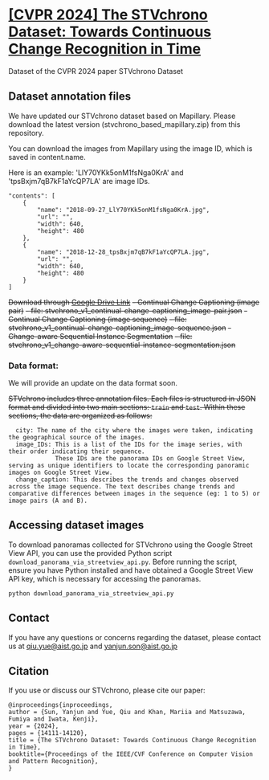 # [[CVPR 2024] The STVchrono Dataset: Towards Continuous Change Recognition in Time](https://openaccess.thecvf.com/content/CVPR2024/papers/Sun_The_STVchrono_Dataset_Towards_Continuous_Change_Recognition_in_Time_CVPR_2024_paper.pdf)

Dataset of the CVPR 2024 paper STVchrono Dataset

## Dataset annotation files

We have updated our STVchrono dataset based on Mapillary. Please download the latest version (stvchrono_based_mapillary.zip) from this repository.

You can download the images from Mapillary using the image ID, which is saved in content.name. 

Here is an example: 'LlY70YKk5onM1fsNga0KrA' and 'tpsBxjm7qB7kF1aYcQP7LA' are image IDs.
```
"contents": [
    {
        "name": "2018-09-27_LlY70YKk5onM1fsNga0KrA.jpg",
        "url": "",
        "width": 640,
        "height": 480
    },
    {
        "name": "2018-12-28_tpsBxjm7qB7kF1aYcQP7LA.jpg",
        "url": "",
        "width": 640,
        "height": 480
    }
]
```



~~Download through [Google Drive Link](https://drive.google.com/drive/folders/1CHXSSAh2C8RtSgeMnbem_7c9C5Uk6wTb?usp=sharing)~~
~~- Continual Change Captioning (image pair)~~
~~- file: stvchrono_v1_continual-change-captioning_image-pair.json~~
~~- Continual Change Captioning (image sequence)~~
~~- file: stvchrono_v1_continual-change-captioning_image-sequence.json~~
~~- Change-aware Sequential Instance Segmentation~~
~~- file: stvchrono_v1_change-aware-sequential-instance-segmentation.json~~

### Data format:
We will provide an update on the data format soon.

~~STVchrono includes three annotation files. Each files is structured in JSON format and divided into two main sections: `train` and `test`. Within these sections, the data are organized as follows:~~

      city: The name of the city where the images were taken, indicating the geographical source of the images.
      image_IDs: This is a list of the IDs for the image series, with their order indicating their sequence. 
                 These IDs are the panorama IDs on Google Street View, serving as unique identifiers to locate the corresponding panoramic images on Google Street View.
      change_caption: This describes the trends and changes observed across the image sequence. The text describes change trends and comparative differences between images in the sequence (eg: 1 to 5) or image pairs (A and B).


## Accessing dataset images

To download panoramas collected for STVchrono using the Google Street View API, you can use the provided Python script `download_panorama_via_streetview_api.py`. 
Before running the script, ensure you have Python installed and have obtained a Google Street View API key, which is necessary for accessing the panoramas. 
```
python download_panorama_via_streetview_api.py
```

## Contact
If you have any questions or concerns regarding the dataset, please contact us at qiu.yue@aist.go.jp and yanjun.son@aist.go.jp


## Citation

If you use or discuss our STVchrono, please cite our paper:
```
@inproceedings{inproceedings,
author = {Sun, Yanjun and Yue, Qiu and Khan, Mariia and Matsuzawa, Fumiya and Iwata, Kenji},
year = {2024},
pages = {14111-14120},
title = {The STVchrono Dataset: Towards Continuous Change Recognition in Time},
booktitle={Proceedings of the IEEE/CVF Conference on Computer Vision and Pattern Recognition},
}
```
